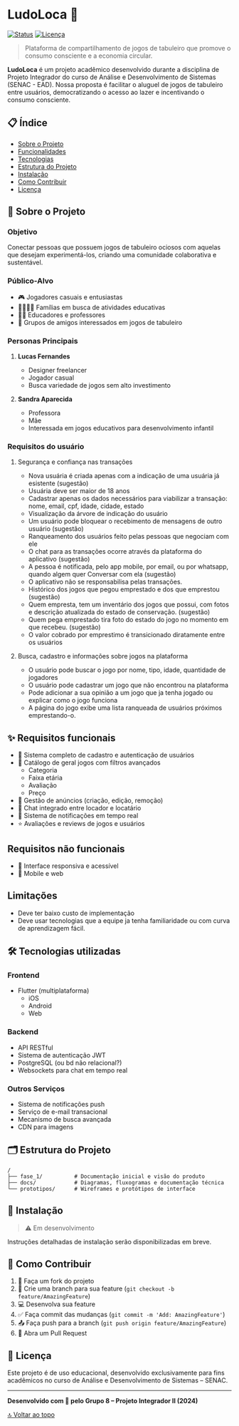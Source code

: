 # LudoLoca 🎲

[![Status](https://img.shields.io/badge/Status-Em%20Desenvolvimento-yellow)](https://github.com/filipechgs/LodoLoca)
[![Licença](https://img.shields.io/badge/Licença-Educacional-blue)](LICENSE)

> Plataforma de compartilhamento de jogos de tabuleiro que promove o consumo consciente e a economia circular.

**LudoLoca** é um projeto acadêmico desenvolvido durante a disciplina de Projeto Integrador do curso de Análise e Desenvolvimento de Sistemas (SENAC - EAD). Nossa proposta é facilitar o aluguel de jogos de tabuleiro entre usuários, democratizando o acesso ao lazer e incentivando o consumo consciente.

## 📋 Índice

- [Sobre o Projeto](#-sobre-o-projeto)
- [Funcionalidades](#-funcionalidades)
- [Tecnologias](#-tecnologias)
- [Estrutura do Projeto](#-estrutura-do-projeto)
- [Instalação](#-instalação)
- [Como Contribuir](#-como-contribuir)
- [Licença](#-licença)

## 🎯 Sobre o Projeto

### Objetivo
Conectar pessoas que possuem jogos de tabuleiro ociosos com aquelas que desejam experimentá-los, criando uma comunidade colaborativa e sustentável.

### Público-Alvo
- 🎮 Jogadores casuais e entusiastas
- 👨‍👩‍👧‍👦 Famílias em busca de atividades educativas
- 👩‍🏫 Educadores e professores
- 👥 Grupos de amigos interessados em jogos de tabuleiro

### Personas Principais
1. **Lucas Fernandes**
   - Designer freelancer
   - Jogador casual
   - Busca variedade de jogos sem alto investimento

2. **Sandra Aparecida**
   - Professora
   - Mãe
   - Interessada em jogos educativos para desenvolvimento infantil

### Requisitos do usuário

1. Segurança e confiança nas transações
   - Nova usuária é criada apenas com a indicação de uma usuária já esistente (sugestão)
   - Usuária deve ser maior de 18 anos
   - Cadastrar apenas os dados necessários para viabilizar a transação: nome, email, cpf, idade, cidade, estado
   - Visualização da árvore de indicação do usuário 
   - Um usuário pode bloquear o recebimento de mensagens de outro usuário (sugestão)
   - Ranqueamento dos usuários feito pelas pessoas que negociam com ele
   - O chat para as transações ocorre através da plataforma do aplicativo (sugestão)
   - A pessoa é notificada, pelo app mobile, por email, ou por whatsapp, quando algem quer Conversar com ela (sugestão)
   - O aplicativo não se responsabilisa pelas transações.
   - Histórico dos jogos que pegou emprestado e dos que emprestou (sugestão)
   - Quem empresta, tem um inventário dos jogos que possui, com fotos e descrição atualizada do estado de conservação. (sugestão)
   - Quem pega emprestado tira foto do estado do jogo no momento em que recebeu. (sugestão)
   - O valor cobrado por emprestimo é transicionado diratamente entre os usuários

2. Busca, cadastro e informações sobre jogos na plataforma
   - O usuário pode buscar o jogo por nome, tipo, idade, quantidade de jogadores
   - O usuário pode cadastrar um jogo que não encontrou na plataforma
   - Pode adicionar a sua opinião a um jogo que ja tenha jogado ou explicar como o jogo funciona
   - A página do jogo exibe uma lista ranqueada de usuários próximos emprestando-o.

## ✨ Requisitos funcionais

- 👤 Sistema completo de cadastro e autenticação de usuários
- 🎲 Catálogo de geral jogos com filtros avançados
  - Categoria
  - Faixa etária
  - Avaliação
  - Preço
- 📝 Gestão de anúncios (criação, edição, remoção)
- 💬 Chat integrado entre locador e locatário
- 🔔 Sistema de notificações em tempo real
- ⭐ Avaliações e reviews de jogos e usuários

## Requisitos não funcionais

- 📱 Interface responsiva e acessível
- 📱 Mobile e web

## Limitações
- Deve ter baixo custo de implementação
- Deve usar tecnologias que a equipe ja tenha familiaridade ou com curva de aprendizagem fácil.

## 🛠️ Tecnologias utilizadas

### Frontend
- Flutter (multiplataforma)
  - iOS
  - Android
  - Web

### Backend
- API RESTful
- Sistema de autenticação JWT
- PostgreSQL (ou bd não relacional?)
- Websockets para chat em tempo real

### Outros Serviços
- Sistema de notificações push
- Serviço de e-mail transacional
- Mecanismo de busca avançada
- CDN para imagens

## 🗂️ Estrutura do Projeto

```
/
├── fase_1/          # Documentação inicial e visão do produto
├── docs/            # Diagramas, fluxogramas e documentação técnica
└── prototipos/      # Wireframes e protótipos de interface
```

## 🚀 Instalação

> ⚠️ Em desenvolvimento

Instruções detalhadas de instalação serão disponibilizadas em breve.

## 👥 Como Contribuir

1. 🍴 Faça um fork do projeto
2. 🔧 Crie uma branch para sua feature (`git checkout -b feature/AmazingFeature`)
3. 💻 Desenvolva sua feature
4. ✅ Faça commit das mudanças (`git commit -m 'Add: AmazingFeature'`)
5. 📤 Faça push para a branch (`git push origin feature/AmazingFeature`)
6. 🔄 Abra um Pull Request

## 📄 Licença

Este projeto é de uso educacional, desenvolvido exclusivamente para fins acadêmicos no curso de Análise e Desenvolvimento de Sistemas – SENAC.

---

**Desenvolvido com 💙 pelo Grupo 8 – Projeto Integrador II (2024)**

[🔝 Voltar ao topo](#ludoloca-)
